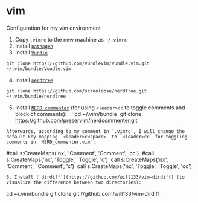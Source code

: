 # vim
Configuration for my vim environment

1. Copy `.vimrc` to the new machine as `~/.vimrc` 
2. Install [`pathogen`](https://www.vim.org/scripts/script.php?script_id=2332)
3. Install [`Vundle`](https://github.com/VundleVim/Vundle.vim)
```
git clone https://github.com/VundleVim/Vundle.vim.git ~/.vim/bundle/Vundle.vim
```
4. Install [`nerdtree`](https://github.com/scrooloose/nerdtree) 
```
git clone https://github.com/scrooloose/nerdtree.git ~/.vim/bundle/nerdtree
```
5. Install [`NERD commenter`](https://github.com/preservim/nerdcommenter) (for using `<leader>cc` to toggle comments and block of comments): ```
cd ~/.vim/bundle 
git clone https://github.com/preservim/nerdcommenter.git
```
Afterwards, according to my comment in `.vimrc`, I will change the default key mapping `<leader>c<space>` to `<leader>cc` for toggling comments in `NERD_commenter.vim`: 
```
\#call s:CreateMaps('nx', 'Comment',    'Comment', 'cc') 
\#call s:CreateMaps('nx', 'Toggle',     'Toggle', 'c<space>') 
call s:CreateMaps('nx', 'Comment',    'Comment', 'c<space>') 
call s:CreateMaps('nx', 'Toggle',     'Toggle', 'cc')
```
6. Install [`dirdiff`](https://github.com/will133/vim-dirdiff) (to visualize the difference between two directories):  
```
cd ~/.vim/bundle
git clone git://github.com/will133/vim-dirdiff
```

